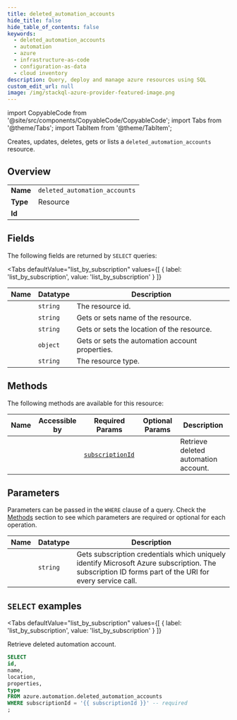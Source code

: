```yaml
--- 
title: deleted_automation_accounts
hide_title: false
hide_table_of_contents: false
keywords:
  - deleted_automation_accounts
  - automation
  - azure
  - infrastructure-as-code
  - configuration-as-data
  - cloud inventory
description: Query, deploy and manage azure resources using SQL
custom_edit_url: null
image: /img/stackql-azure-provider-featured-image.png
---
```


import CopyableCode from '@site/src/components/CopyableCode/CopyableCode';
import Tabs from '@theme/Tabs';
import TabItem from '@theme/TabItem';

Creates, updates, deletes, gets or lists a <code>deleted_automation_accounts</code> resource.

## Overview
<table><tbody>
<tr><td><b>Name</b></td><td><code>deleted_automation_accounts</code></td></tr>
<tr><td><b>Type</b></td><td>Resource</td></tr>
<tr><td><b>Id</b></td><td><CopyableCode code="azure.automation.deleted_automation_accounts" /></td></tr>
</tbody></table>

## Fields

The following fields are returned by `SELECT` queries:

<Tabs
    defaultValue="list_by_subscription"
    values={[
        { label: 'list_by_subscription', value: 'list_by_subscription' }
    ]}
>
<TabItem value="list_by_subscription">

<table>
<thead>
    <tr>
    <th>Name</th>
    <th>Datatype</th>
    <th>Description</th>
    </tr>
</thead>
<tbody>
<tr>
    <td><CopyableCode code="id" /></td>
    <td><code>string</code></td>
    <td>The resource id.</td>
</tr>
<tr>
    <td><CopyableCode code="name" /></td>
    <td><code>string</code></td>
    <td>Gets or sets name of the resource.</td>
</tr>
<tr>
    <td><CopyableCode code="location" /></td>
    <td><code>string</code></td>
    <td>Gets or sets the location of the resource.</td>
</tr>
<tr>
    <td><CopyableCode code="properties" /></td>
    <td><code>object</code></td>
    <td>Gets or sets the automation account properties.</td>
</tr>
<tr>
    <td><CopyableCode code="type" /></td>
    <td><code>string</code></td>
    <td>The resource type.</td>
</tr>
</tbody>
</table>
</TabItem>
</Tabs>

## Methods

The following methods are available for this resource:

<table>
<thead>
    <tr>
    <th>Name</th>
    <th>Accessible by</th>
    <th>Required Params</th>
    <th>Optional Params</th>
    <th>Description</th>
    </tr>
</thead>
<tbody>
<tr>
    <td><a href="#list_by_subscription"><CopyableCode code="list_by_subscription" /></a></td>
    <td><CopyableCode code="select" /></td>
    <td><a href="#parameter-subscriptionId"><code>subscriptionId</code></a></td>
    <td></td>
    <td>Retrieve deleted automation account.</td>
</tr>
</tbody>
</table>

## Parameters

Parameters can be passed in the `WHERE` clause of a query. Check the [Methods](#methods) section to see which parameters are required or optional for each operation.

<table>
<thead>
    <tr>
    <th>Name</th>
    <th>Datatype</th>
    <th>Description</th>
    </tr>
</thead>
<tbody>
<tr id="parameter-subscriptionId">
    <td><CopyableCode code="subscriptionId" /></td>
    <td><code>string</code></td>
    <td>Gets subscription credentials which uniquely identify Microsoft Azure subscription. The subscription ID forms part of the URI for every service call.</td>
</tr>
</tbody>
</table>

## `SELECT` examples

<Tabs
    defaultValue="list_by_subscription"
    values={[
        { label: 'list_by_subscription', value: 'list_by_subscription' }
    ]}
>
<TabItem value="list_by_subscription">

Retrieve deleted automation account.

```sql
SELECT
id,
name,
location,
properties,
type
FROM azure.automation.deleted_automation_accounts
WHERE subscriptionId = '{{ subscriptionId }}' -- required
;
```
</TabItem>
</Tabs>
